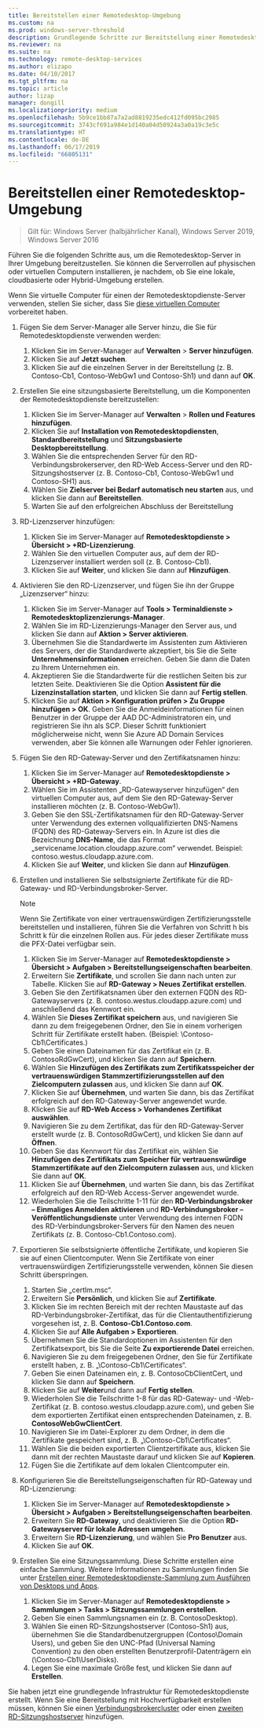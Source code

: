 ```yaml
---
title: Bereitstellen einer Remotedesktop-Umgebung
ms.custom: na
ms.prod: windows-server-threshold
description: Grundlegende Schritte zur Bereitstellung einer Remotedesktop-Umgebung.
ms.reviewer: na
ms.suite: na
ms.technology: remote-desktop-services
ms.author: elizapo
ms.date: 04/10/2017
ms.tgt_pltfrm: na
ms.topic: article
author: lizap
manager: dongill
ms.localizationpriority: medium
ms.openlocfilehash: 5b9ce1bb87a7a2ad8819235edc412fd095bc2985
ms.sourcegitcommit: 3743cf691a984e1d140a04d50924a3a0a19c3e5c
ms.translationtype: HT
ms.contentlocale: de-DE
ms.lasthandoff: 06/17/2019
ms.locfileid: "66805131"
---
```

# <a name="deploy-your-remote-desktop-environment"></a>Bereitstellen einer Remotedesktop-Umgebung

>Gilt für: Windows Server (halbjährlicher Kanal), Windows Server 2019, Windows Server 2016

Führen Sie die folgenden Schritte aus, um die Remotedesktop-Server in Ihrer Umgebung bereitzustellen. Sie können die Serverrollen auf physischen oder virtuellen Computern installieren, je nachdem, ob Sie eine lokale, cloudbasierte oder Hybrid-Umgebung erstellen. 

Wenn Sie virtuelle Computer für einen der Remotedesktopdienste-Server verwenden, stellen Sie sicher, dass Sie [diese virtuellen Computer](rds-prepare-vms.md) vorbereitet haben.
  
  
1.  Fügen Sie dem Server-Manager alle Server hinzu, die Sie für Remotedesktopdienste verwenden werden:  
    1.  Klicken Sie im Server-Manager auf **Verwalten** > **Server hinzufügen**.  
    2.  Klicken Sie auf **Jetzt suchen**.  
    3.  Klicken Sie auf die einzelnen Server in der Bereitstellung (z. B. Contoso-Cb1, Contoso-WebGw1 und Contoso-Sh1) und dann auf **OK**.  
2.  Erstellen Sie eine sitzungsbasierte Bereitstellung, um die Komponenten der Remotedesktopdienste bereitzustellen:  
    1.  Klicken Sie im Server-Manager auf **Verwalten** > **Rollen und Features hinzufügen**.  
    2.  Klicken Sie auf **Installation von Remotedesktopdiensten**, **Standardbereitstellung** und **Sitzungsbasierte Desktopbereitstellung**.  
    3.  Wählen Sie die entsprechenden Server für den RD-Verbindungsbrokerserver, den RD-Web Access-Server und den RD-Sitzungshostserver (z. B. Contoso-Cb1, Contoso-WebGw1 und Contoso-SH1) aus.  
    4.  Wählen Sie **Zielserver bei Bedarf automatisch neu starten** aus, und klicken Sie dann auf **Bereitstellen**.  
    5.  Warten Sie auf den erfolgreichen Abschluss der Bereitstellung  
3.  RD-Lizenzserver hinzufügen:  
    1.  Klicken Sie im Server-Manager auf **Remotedesktopdienste > Übersicht > +RD-Lizenzierung**.  
    2.  Wählen Sie den virtuellen Computer aus, auf dem der RD-Lizenzserver installiert werden soll (z. B. Contoso-Cb1).  
    3.  Klicken Sie auf **Weiter**, und klicken Sie dann auf **Hinzufügen**.  
4.  Aktivieren Sie den RD-Lizenzserver, und fügen Sie ihn der Gruppe „Lizenzserver“ hinzu:  
    1.  Klicken Sie im Server-Manager auf **Tools > Terminaldienste > Remotedesktoplizenzierungs-Manager**.  
    2.  Wählen Sie im RD-Lizenzierungs-Manager den Server aus, und klicken Sie dann auf **Aktion > Server aktivieren**.  
    3.  Übernehmen Sie die Standardwerte im Assistenten zum Aktivieren des Servers, der die Standardwerte akzeptiert, bis Sie die Seite **Unternehmensinformationen** erreichen. Geben Sie dann die Daten zu Ihrem Unternehmen ein.  
    4.  Akzeptieren Sie die Standardwerte für die restlichen Seiten bis zur letzten Seite. Deaktivieren Sie die Option **Assistent für die Lizenzinstallation starten**, und klicken Sie dann auf **Fertig stellen**.  
    5.  Klicken Sie auf **Aktion > Konfiguration prüfen > Zu Gruppe hinzufügen > OK**. Geben Sie die Anmeldeinformationen für einen Benutzer in der Gruppe der AAD DC-Administratoren ein, und registrieren Sie ihn als SCP. Dieser Schritt funktioniert möglicherweise nicht, wenn Sie Azure AD Domain Services verwenden, aber Sie können alle Warnungen oder Fehler ignorieren.  
5.  Fügen Sie den RD-Gateway-Server und den Zertifikatsnamen hinzu:  
    1.  Klicken Sie im Server-Manager auf **Remotedesktopdienste > Übersicht > +RD-Gateway**.  
    2.  Wählen Sie im Assistenten „RD-Gatewayserver hinzufügen“ den virtuellen Computer aus, auf dem Sie den RD-Gateway-Server installieren möchten (z. B. Contoso-WebGw1).  
    3.  Geben Sie den SSL-Zertifikatsnamen für den RD-Gateway-Server unter Verwendung des externen vollqualifizierten DNS-Namens (FQDN) des RD-Gateway-Servers ein. In Azure ist dies die Bezeichnung **DNS-Name**, die das Format „servicename.location.cloudapp.azure.com“ verwendet. Beispiel: contoso.westus.cloudapp.azure.com.  
    4.  Klicken Sie auf **Weiter**, und klicken Sie dann auf **Hinzufügen**.
6.  Erstellen und installieren Sie selbstsignierte Zertifikate für die RD-Gateway- und RD-Verbindungsbroker-Server.

       > [!NOTE]
       > Wenn Sie Zertifikate von einer vertrauenswürdigen Zertifizierungsstelle bereitstellen und installieren, führen Sie die Verfahren von Schritt h bis Schritt k für die einzelnen Rollen aus. Für jedes dieser Zertifikate muss die PFX-Datei verfügbar sein.
       
    1.  Klicken Sie im Server-Manager auf **Remotedesktopdienste > Übersicht > Aufgaben > Bereitstellungseigenschaften bearbeiten**.  
    2.  Erweitern Sie **Zertifikate**, und scrollen Sie dann nach unten zur Tabelle. Klicken Sie auf **RD-Gateway > Neues Zertifikat erstellen**.  
    3.  Geben Sie den Zertifikatsnamen über den externen FQDN des RD-Gatewayservers (z. B. contoso.westus.cloudapp.azure.com) und anschließend das Kennwort ein.  
    4.  Wählen Sie **Dieses Zertifikat speichern** aus, und navigieren Sie dann zu dem freigegebenen Ordner, den Sie in einem vorherigen Schritt für Zertifikate erstellt haben. (Beispiel: \Contoso-Cb1\Certificates.)  
    5.  Geben Sie einen Dateinamen für das Zertifikat ein (z. B. ContosoRdGwCert), und klicken Sie dann auf **Speichern**.  
    6.  Wählen Sie **Hinzufügen des Zertifikats zum Zertifikatsspeicher der vertrauenswürdigen Stammzertifizierungsstellen auf den Zielcomputern zulassen** aus, und klicken Sie dann auf **OK**.  
    7.  Klicken Sie auf **Übernehmen**, und warten Sie dann, bis das Zertifikat erfolgreich auf den RD-Gateway-Server angewendet wurde.  
    8.  Klicken Sie auf **RD-Web Access > Vorhandenes Zertifikat auswählen**.  
    9.  Navigieren Sie zu dem Zertifikat, das für den RD-Gateway-Server erstellt wurde (z. B. ContosoRdGwCert), und klicken Sie dann auf **Öffnen**.  
    10. Geben Sie das Kennwort für das Zertifikat ein, wählen Sie **Hinzufügen des Zertifikats zum Speicher für vertrauenswürdige Stammzertifikate auf den Zielcomputern zulassen** aus, und klicken Sie dann auf **OK**.  
    11. Klicken Sie auf **Übernehmen**, und warten Sie dann, bis das Zertifikat erfolgreich auf den RD-Web Access-Server angewendet wurde.  
    12. Wiederholen Sie die Teilschritte 1-11 für den **RD-Verbindungsbroker – Einmaliges Anmelden aktivieren** und **RD-Verbindungsbroker – Veröffentlichungsdienste** unter Verwendung des internen FQDN des RD-Verbindungsbroker-Servers für den Namen des neuen Zertifikats (z. B. Contoso-Cb1.Contoso.com).  
7.  Exportieren Sie selbstsignierte öffentliche Zertifikate, und kopieren Sie sie auf einen Clientcomputer. Wenn Sie Zertifikate von einer vertrauenswürdigen Zertifizierungsstelle verwenden, können Sie diesen Schritt überspringen.  
    1.  Starten Sie „certlm.msc“.  
    2.  Erweitern Sie **Persönlich**, und klicken Sie auf **Zertifikate**.  
    3.  Klicken Sie im rechten Bereich mit der rechten Maustaste auf das RD-Verbindungsbroker-Zertifikat, das für die Clientauthentifizierung vorgesehen ist, z. B. **Contoso-Cb1.Contoso.com**.  
    4.  Klicken Sie auf **Alle Aufgaben > Exportieren**.  
    5.  Übernehmen Sie die Standardoptionen im Assistenten für den Zertifikatsexport, bis Sie die Seite **Zu exportierende Datei** erreichen.  
    6.  Navigieren Sie zu dem freigegebenen Ordner, den Sie für Zertifikate erstellt haben, z. B. „\Contoso-Cb1\Certificates“.  
    7.  Geben Sie einen Dateinamen ein, z. B. ContosoCbClientCert, und klicken Sie dann auf **Speichern**.  
    8.  Klicken Sie auf **Weiter**und dann auf **Fertig stellen**.  
    9.  Wiederholen Sie die Teilschritte 1-8 für das RD-Gateway- und -Web-Zertifikat (z. B. contoso.westus.cloudapp.azure.com), und geben Sie dem exportierten Zertifikat einen entsprechenden Dateinamen, z. B. **ContosoWebGwClientCert**.  
    10. Navigieren Sie im Datei-Explorer zu dem Ordner, in dem die Zertifikate gespeichert sind, z. B. „\Contoso-Cb1\Certificates“.  
    11. Wählen Sie die beiden exportierten Clientzertifikate aus, klicken Sie dann mit der rechten Maustaste darauf und klicken Sie auf **Kopieren**.  
    12. Fügen Sie die Zertifikate auf dem lokalen Clientcomputer ein.  
8.  Konfigurieren Sie die Bereitstellungseigenschaften für RD-Gateway und RD-Lizenzierung:  
    1.  Klicken Sie im Server-Manager auf **Remotedesktopdienste > Übersicht > Aufgaben > Bereitstellungseigenschaften bearbeiten**.  
    2.  Erweitern Sie **RD-Gateway**, und deaktivieren Sie die Option **RD-Gatewayserver für lokale Adressen umgehen**.  
    3.  Erweitern Sie **RD-Lizenzierung**, und wählen Sie **Pro Benutzer** aus.  
    4.  Klicken Sie auf **OK**.  
10. Erstellen Sie eine Sitzungssammlung. Diese Schritte erstellen eine einfache Sammlung. Weitere Informationen zu Sammlungen finden Sie unter [Erstellen einer Remotedesktopdienste-Sammlung zum Ausführen von Desktops und Apps](rds-create-collection.md).
 
    1.  Klicken Sie im Server-Manager auf **Remotedesktopdienste > Sammlungen > Tasks > Sitzungssammlungen erstellen**.  
    2.  Geben Sie einen Sammlungsnamen ein (z. B. ContosoDesktop).  
    3.  Wählen Sie einen RD-Sitzungshostserver (Contoso-Sh1) aus, übernehmen Sie die Standardbenutzergruppen (Contoso\Domain Users), und geben Sie den UNC-Pfad (Universal Naming Convention) zu den oben erstellten Benutzerprofil-Datenträgern ein (\Contoso-Cb1\UserDisks).  
    4.  Legen Sie eine maximale Größe fest, und klicken Sie dann auf **Erstellen**.  
  

Sie haben jetzt eine grundlegende Infrastruktur für Remotedesktopdienste erstellt. Wenn Sie eine Bereitstellung mit Hochverfügbarkeit erstellen müssen, können Sie einen [Verbindungsbrokercluster](rds-connection-broker-cluster.md) oder einen [zweiten RD-Sitzungshostserver](rds-scale-rdsh-farm.md) hinzufügen.


